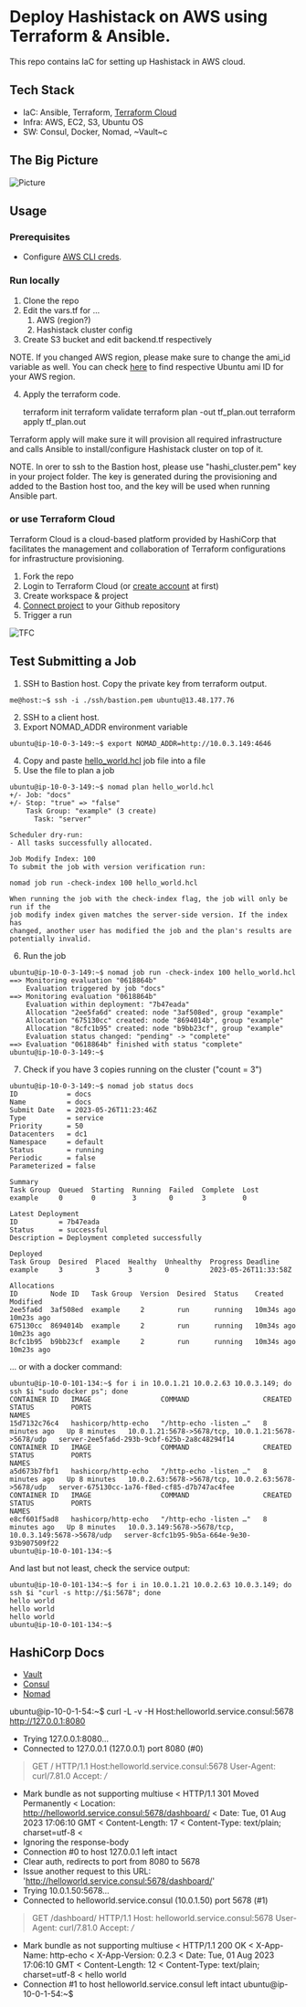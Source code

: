 # Deploy Hashistack on AWS using Terraform & Ansible.
This repo contains IaC for setting up Hashistack in AWS cloud.
## Tech Stack
- IaC: Ansible, Terraform, [Terraform Cloud](https://app.terraform.io/)
- Infra: AWS, EC2, S3, Ubuntu OS
- SW: Consul, Docker, Nomad, ~Vault~c
## The Big Picture
![Picture](./images/pic.png)

## Usage
### Prerequisites
* Configure [AWS CLI creds](https://docs.aws.amazon.com/cli/latest/userguide/cli-configure-quickstart.html).

### Run locally
1. Clone the repo
2. Edit the vars.tf for ...
   1. AWS (region?)
   2. Hashistack cluster config
3. Create S3 bucket and edit backend.tf respectively

NOTE. If you changed AWS region, please make sure to change the ami_id variable as well. You can check [here](https://cloud-images.ubuntu.com/locator/ec2/) to find respective Ubuntu ami ID for your AWS region.

4. Apply the terraform code.

    terraform init
    terraform validate
    terraform plan -out tf_plan.out
    terraform apply tf_plan.out

Terraform apply will make sure it will provision all required infrastructure and calls Ansible to install/configure Hashistack cluster on top of it.

NOTE. In orer to ssh to the Bastion host, please use "hashi_cluster.pem" key in your project folder. The key is generated during the provisioning and added to the Bastion host too, and the key will be used when running Ansible part.
### or use Terraform Cloud
Terraform Cloud is a cloud-based platform provided by HashiCorp that facilitates the management and collaboration of Terraform configurations for infrastructure provisioning.

1. Fork the repo
2. Login to Terraform Cloud (or [create account](https://app.terraform.io/public/signup/account) at first)
3. Create workspace & project
4. [Connect project](https://developer.hashicorp.com/terraform/cloud-docs/vcs/github-app) to your Github repository
5. Trigger a run

![TFC](./images/tfc.png)

## Test Submitting a Job

1. SSH to Bastion host. Copy the private key from terraform output.
```
me@host:~$ ssh -i ./ssh/bastion.pem ubuntu@13.48.177.76
```
2. SSH to a client host.
3. Export NOMAD_ADDR environment variable
```
ubuntu@ip-10-0-3-149:~$ export NOMAD_ADDR=http://10.0.3.149:4646
```
4. Copy and paste [hello_world.hcl](example_jobs/hello_world.hcl) job file into a file
5. Use the file to plan a job
```
ubuntu@ip-10-0-3-149:~$ nomad plan hello_world.hcl
+/- Job: "docs"
+/- Stop: "true" => "false"
    Task Group: "example" (3 create)
      Task: "server"

Scheduler dry-run:
- All tasks successfully allocated.

Job Modify Index: 100
To submit the job with version verification run:

nomad job run -check-index 100 hello_world.hcl

When running the job with the check-index flag, the job will only be run if the
job modify index given matches the server-side version. If the index has
changed, another user has modified the job and the plan's results are
potentially invalid.
```
6. Run the job
```
ubuntu@ip-10-0-3-149:~$ nomad job run -check-index 100 hello_world.hcl
==> Monitoring evaluation "0618864b"
    Evaluation triggered by job "docs"
==> Monitoring evaluation "0618864b"
    Evaluation within deployment: "7b47eada"
    Allocation "2ee5fa6d" created: node "3af508ed", group "example"
    Allocation "675130cc" created: node "8694014b", group "example"
    Allocation "8cfc1b95" created: node "b9bb23cf", group "example"
    Evaluation status changed: "pending" -> "complete"
==> Evaluation "0618864b" finished with status "complete"
ubuntu@ip-10-0-3-149:~$
```
7. Check if you have 3 copies running on the cluster ("count = 3")
```
ubuntu@ip-10-0-3-149:~$ nomad job status docs
ID            = docs
Name          = docs
Submit Date   = 2023-05-26T11:23:46Z
Type          = service
Priority      = 50
Datacenters   = dc1
Namespace     = default
Status        = running
Periodic      = false
Parameterized = false

Summary
Task Group  Queued  Starting  Running  Failed  Complete  Lost
example     0       0         3        0       3         0

Latest Deployment
ID          = 7b47eada
Status      = successful
Description = Deployment completed successfully

Deployed
Task Group  Desired  Placed  Healthy  Unhealthy  Progress Deadline
example     3        3       3        0          2023-05-26T11:33:58Z

Allocations
ID        Node ID   Task Group  Version  Desired  Status    Created     Modified
2ee5fa6d  3af508ed  example     2        run      running   10m34s ago  10m23s ago
675130cc  8694014b  example     2        run      running   10m34s ago  10m23s ago
8cfc1b95  b9bb23cf  example     2        run      running   10m34s ago  10m23s ago
```

... or with a docker command:
```
ubuntu@ip-10-0-101-134:~$ for i in 10.0.1.21 10.0.2.63 10.0.3.149; do ssh $i "sudo docker ps"; done
CONTAINER ID   IMAGE                 COMMAND                  CREATED         STATUS         PORTS                                                NAMES
15d7132c76c4   hashicorp/http-echo   "/http-echo -listen …"   8 minutes ago   Up 8 minutes   10.0.1.21:5678->5678/tcp, 10.0.1.21:5678->5678/udp   server-2ee5fa6d-293b-9cbf-625b-2a8c48294f14
CONTAINER ID   IMAGE                 COMMAND                  CREATED         STATUS         PORTS                                                NAMES
a5d673b7fbf1   hashicorp/http-echo   "/http-echo -listen …"   8 minutes ago   Up 8 minutes   10.0.2.63:5678->5678/tcp, 10.0.2.63:5678->5678/udp   server-675130cc-1a76-f8ed-cf85-d7b747ac4fee
CONTAINER ID   IMAGE                 COMMAND                  CREATED         STATUS         PORTS                                                  NAMES
e8cf601f5ad8   hashicorp/http-echo   "/http-echo -listen …"   8 minutes ago   Up 8 minutes   10.0.3.149:5678->5678/tcp, 10.0.3.149:5678->5678/udp   server-8cfc1b95-9b5a-664e-9e30-93b907509f22
ubuntu@ip-10-0-101-134:~$
```

And last but not least, check the service output:
```
ubuntu@ip-10-0-101-134:~$ for i in 10.0.1.21 10.0.2.63 10.0.3.149; do ssh $i "curl -s http://$i:5678"; done
hello world
hello world
hello world
ubuntu@ip-10-0-101-134:~$
```

## HashiCorp Docs
- [Vault](https://developer.hashicorp.com/vault/docs/install)
- [Consul](https://developer.hashicorp.com/consul/downloads)
- [Nomad](https://developer.hashicorp.com/nomad/docs/install)







ubuntu@ip-10-0-1-54:~$ curl -L  -v -H Host:helloworld.service.consul:5678  http://127.0.0.1:8080
*   Trying 127.0.0.1:8080...
* Connected to 127.0.0.1 (127.0.0.1) port 8080 (#0)
> GET / HTTP/1.1
> Host:helloworld.service.consul:5678
> User-Agent: curl/7.81.0
> Accept: */*
>
* Mark bundle as not supporting multiuse
< HTTP/1.1 301 Moved Permanently
< Location: http://helloworld.service.consul:5678/dashboard/
< Date: Tue, 01 Aug 2023 17:06:10 GMT
< Content-Length: 17
< Content-Type: text/plain; charset=utf-8
<
* Ignoring the response-body
* Connection #0 to host 127.0.0.1 left intact
* Clear auth, redirects to port from 8080 to 5678
* Issue another request to this URL: 'http://helloworld.service.consul:5678/dashboard/'
*   Trying 10.0.1.50:5678...
* Connected to helloworld.service.consul (10.0.1.50) port 5678 (#1)
> GET /dashboard/ HTTP/1.1
> Host: helloworld.service.consul:5678
> User-Agent: curl/7.81.0
> Accept: */*
>
* Mark bundle as not supporting multiuse
< HTTP/1.1 200 OK
< X-App-Name: http-echo
< X-App-Version: 0.2.3
< Date: Tue, 01 Aug 2023 17:06:10 GMT
< Content-Length: 12
< Content-Type: text/plain; charset=utf-8
<
hello world
* Connection #1 to host helloworld.service.consul left intact
ubuntu@ip-10-0-1-54:~$

